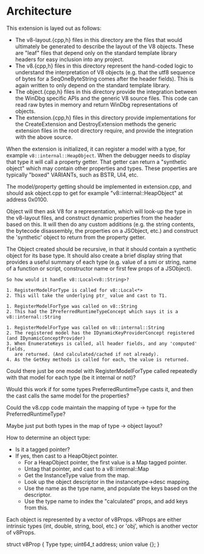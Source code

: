 # Architecture

This extension is layed out as follows:

- The v8-layout.{cpp,h} files in this directory are the files that would
  ultimately be generated to describe the layout of the V8 objects. These are
  "leaf" files that depend only on the standard template library headers for
  easy inclusion into any project.
- The v8.{cpp,h} files in this directory represent the hand-coded logic to
  understand the interpretation of V8 objects (e.g. that the utf8 sequence of
  bytes for a SeqOneByteString comes after the header fields). This is again
  written to only depend on the standard template library.
- The object.{cpp,h} files in this directory provide the integration
  between the WinDbg specific APIs and the generic V8 source files. This code
  can read raw bytes in memory and return WinDbg representations of objects.
- The extension.{cpp,h} files in this directory provide implementations for the
  CreateExtension and DestroyExtension methods the generic extension files in
  the root directory require, and provide the integration with the above source.

When the extension is initialized, it can register a model with a type, for
example `v8::internal::HeapObject`. When the debugger needs to display that type
it will call a property getter. That getter can return a "synthetic object"
which may contain other properties and types. These properties are typically
"boxed" VARIANTs, such as BSTR, UI4, etc.

The model/property getting should be implemented in extension.cpp, and should
ask object.cpp to get for example "v8::internal::HeapObject" at address 0x0100.

Object will then ask V8 for a representation, which will look-up the type in
the v8-layout files, and construct dynamic properties from the header based on
this. It will then do any custom additions (e.g. the string contents, the
bytecode disassembly, the properties on a JSObject, etc.) and construct the
'synthetic' object to return from the property getter.

The Object created should be recursive, in that it should contain a synthetic
object for its base type. It should also create a brief display string that
provides a useful summary of each type (e.g. value of a smi or string, name of
a function or script, constructor name or first few props of a JSObject).

```text
So how would it handle v8::Local<v8::String>?

1. RegisterModelForType is called for v8::Local<*>
2. This will take the underlying ptr_ value and cast to T1.

1. RegisterModelForType was called on v8::String
2. This had the IPreferredRuntimeTypeConcept which says it is a v8::internal::String

1. RegisterModelForType was called on v8::internal::String
2. The registered model has the IDynamicKeyProviderConcept registered (and IDynamicConceptProvider)
3. When EnumerateKeys is called, all header fields, and any 'computed' fields,
   are returned. (And calculated/cached if not already).
4. As the GetKey methods is called for each, the value is returned.
```

Could there just be one model with RegisterModelForType called repeatedly with
that model for each type (be it internal or not)?

Would this work if for some types PreferredRuntimeType casts it, and then the
cast calls the same model for the properties?

Could the v8.cpp code maintain the mapping of type -> type for the PreferredRuntimeType?

Maybe just put both types in the map of type -> object layout?

How to determine an object type:
 - Is it a tagged pointer?
 - If yes, then cast to a HeapObject pointer.
   - For a HeapObject pointer, the first value is a Map tagged pointer.
   - Untag that pointer, and cast to a v8::internal::Map
   - Get the InstanceType value from the map.
   - Look up the object descriptor in the instancetype->desc mapping.
   - Use the name as the type name, and populate the keys based on the descriptor.
   - Use the type name to index the "calculated" props, and add keys from this.

  Each object is represented by a vector of v8Props. v8Props are either intrinsic
  types (int, double, string, bool, etc.) or 'obj', which is another vector of
  v8Props.

  struct v8Prop {
    Type     type;
    uint64_t address;
    union value {};
  }